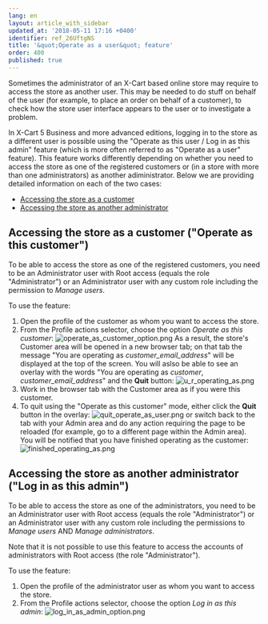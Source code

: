 ```yaml
---
lang: en
layout: article_with_sidebar
updated_at: '2018-05-11 17:16 +0400'
identifier: ref_26UftgNS
title: '&quot;Operate as a user&quot; feature'
order: 400
published: true
---
```

Sometimes the administrator of an X-Cart based online store may require to access the store as another user. This may be needed to do stuff on behalf of the user (for example, to place an order on behalf of a customer), to check how the store user interface appears to the user or to investigate a problem. 

In X-Cart 5 Business and more advanced editions, logging in to the store as a different user is possible using the "Operate as this user / Log in as this admin" feature (which is more often referred to as "Operate as a user" feature). This feature works differently depending on whether you need to access the store as one of the registered customers or (in a store with more than one administrators) as another adiministrator. Below we are providing detailed information on each of the two cases:

   * [Accessing the store as a customer](#accessing-the-store-as-a-customer-operate-as-this-customer)
   * [Accessing the store as another administrator](#accessing-the-store-as-another-administrator-log-in-as-this-admin)

## Accessing the store as a customer ("Operate as this customer")
To be able to access the store as one of the registered customers, you need to be an Administrator user with Root access (equals the role "Administrator") or an Administrator user with any custom role including the permission to *Manage users*.

To use the feature:

   1. Open the profile of the customer as whom you want to access the store.
   2. From the Profile actions selector, choose the option _Operate as this customer_:
      ![operate_as_customer_option.png]({{site.baseurl}}/attachments/ref_26UftgNS/operate_as_customer_option.png)
      As a result, the store's Customer area will be opened in a new browser tab; on that tab the message "You are operating as *customer_email_address*" will be displayed at the top of the screen. You will aslso be able to see an overlay with the words "You are operating as *customer*, *customer_email_address*" and the **Quit** button:
      ![u_r_operating_as.png]({{site.baseurl}}/attachments/ref_26UftgNS/u_r_operating_as.png)
   3. Work in the browser tab with the Customer area as if you were this customer.
   4. To quit using the "Operate as this customer" mode, either click the **Quit** button in the overlay:
      ![quit_operate_as_user.png]({{site.baseurl}}/attachments/ref_26UftgNS/quit_operate_as_user.png)
or switch back to the tab with your Admin area and do any action requiring the page to be reloaded (for example, go to a different page within the Admin area). You will be notified that you have finished operating as the customer:
      ![finished_operating_as.png]({{site.baseurl}}/attachments/ref_26UftgNS/finished_operating_as.png)

## Accessing the store as another administrator ("Log in as this admin")
To be able to access the store as one of the administrators, you need to be an Administrator user with Root access (equals the role "Administrator") or an Administrator user with any custom role including the permissions to *Manage users* AND *Manage administrators*.

Note that it is not possible to use this feature to access the accounts of administrators with Root access (the role "Administrator").

To use the feature:

   1. Open the profile of the administrator user as whom you want to access the store.
   2. From the Profile actions selector, choose the option _Log in as this admin_:
      ![log_in_as_admin_option.png]({{site.baseurl}}/attachments/ref_26UftgNS/log_in_as_admin_option.png)
